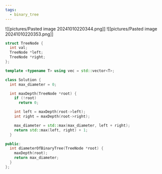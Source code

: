 ```yaml
---
tags:
  - binary_tree
---
```

![[pictures/Pasted image 20241010220344.png]]
![[pictures/Pasted image 20241010220353.png]]


```c++
struct TreeNode {
  int val;
  TreeNode *left;
  TreeNode *right;
};

template <typename T> using vec = std::vector<T>;

class Solution {
  int max_diameter = 0;

  int maxDepth(TreeNode *root) {
    if (!root)
      return 0;

    int left = maxDepth(root->left);
    int right = maxDepth(root->right);

    max_diameter = std::max(max_diameter, left + right);
    return std::max(left, right) + 1;
  }

public:
  int diameterOfBinaryTree(TreeNode *root) {
    maxDepth(root);
    return max_diameter;
  }
};
```
